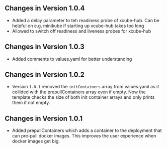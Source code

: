 ## Changes in Version 1.0.4

- Added a delay parameter to teh readiness probe of xcube-hub. Can be helpful on e.g. minikube if starting up xcube-hub takes too long
- Allowed to switch off readiness and liveness probes for xcube-hub

## Changes in Version 1.0.3

- Added comments to values.yaml for better understanding

## Changes in Version 1.0.2

- Version `1.0.1` removed the `initContainers` array from values.yaml as it collided with the prepullContainers 
  array even if empty. Now the template checks the size of both init container arrays and only prints them if not empty. 

## Changes in Version 1.0.1

- Added prepullContainers which adds a container to the deployment that can pre-pull docker images. This improves the user
  experience when docker images get big.